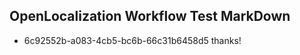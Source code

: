 ## OpenLocalization Workflow Test MarkDown
* 6c92552b-a083-4cb5-bc6b-66c31b6458d5 thanks!

<!--HONumber=Jul16_HO4-->



